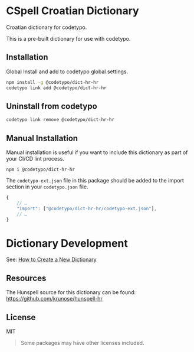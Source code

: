 # CSpell Croatian Dictionary

Croatian dictionary for codetypo.

This is a pre-built dictionary for use with codetypo.

## Installation

Global Install and add to codetypo global settings.

```sh
npm install -g @codetypo/dict-hr-hr
codetypo link add @codetypo/dict-hr-hr
```

## Uninstall from codetypo

```sh
codetypo link remove @codetypo/dict-hr-hr
```

## Manual Installation

Manual installation is useful if you want to include this dictionary as part of your CI/CD lint process.

```
npm i @codetypo/dict-hr-hr
```

The `codetypo-ext.json` file in this package should be added to the import section in your `codetypo.json` file.

```javascript
{
    // …
    "import": ["@codetypo/dict-hr-hr/codetypo-ext.json"],
    // …
}
```

# Dictionary Development

See: [How to Create a New Dictionary](https://github.com/khulnasoft/codetypo-dicts#how-to-create-a-new-dictionary)

## Resources

The Hunspell source for this dictionary can be found: https://github.com/krunose/hunspell-hr

## License

MIT

> Some packages may have other licenses included.
